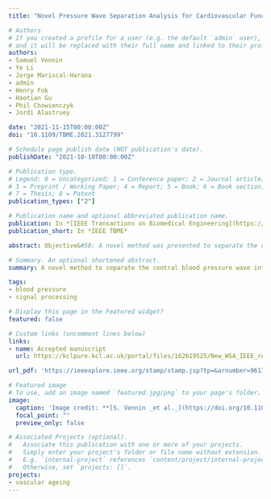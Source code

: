 ```yaml
---
title: "Novel Pressure Wave Separation Analysis for Cardiovascular Function Assessment Highlights Major Role of Aortic Root"

# Authors
# If you created a profile for a user (e.g. the default `admin` user), write the username (folder name) here 
# and it will be replaced with their full name and linked to their profile.
authors:
- Samuel Vennin
- Ye Li
- Jorge Mariscal-Harana
- admin
- Henry Fok
- Haotian Gu
- Phil Chowienczyk
- Jordi Alastruey

date: "2021-11-15T00:00:00Z"
doi: "10.1109/TBME.2021.3127799"

# Schedule page publish date (NOT publication's date).
publishDate: "2021-10-10T00:00:00Z"

# Publication type.
# Legend: 0 = Uncategorized; 1 = Conference paper; 2 = Journal article;
# 3 = Preprint / Working Paper; 4 = Report; 5 = Book; 6 = Book section;
# 7 = Thesis; 8 = Patent
publication_types: ["2"]

# Publication name and optional abbreviated publication name.
publication: In *[IEEE Transactions on Biomedical Engineering](https://ieeexplore.ieee.org/xpl/RecentIssue.jsp?punumber=10)*
publication_short: In *IEEE TBME*

abstract: Objective&#58; A novel method was presented to separate the central blood pressure wave (CBPW) into five components with different biophysical and temporal origins. It includes a time-varying emission coefficient (&lambda;) that quantifies pulse wave generation and reflection at the aortic root. Methods&#58; The method was applied to normotensive subjects with modulated physiology by inotropic/vasoactive drugs (n=13), hypertensive subjects (n=158), and virtual subjects (n=4,374). Results&#58; &lambda; is directly proportional to aortic flow throughout the cardiac cycle. Mean peak &lambda; increased with increasing pulse pressure (from <30 to >70 mmHg) in the hypertensive (from 1.6 to 2.5, P<0.001) and in silico (from 1.4 to 2.8, P<0.001) groups, dobutamine dose (from baseline to 7.5 &mu;g/kg/min) in the normotensive group (from 2.1 to 2.7, P<0.05), and remained unchanged when peripheral wave reflections were suppressed in silico. This was accompanied by an increase in the percentage contribution of the cardiac-aortic-coupling component of CBPW in systole&#58; from 11% to 23% (P<0.001) in the hypertensive group, 9% to 21% (P<0.001) in the in silico group, and 17% to 23% (P<0.01) in the normotensive group. Conclusion&#58; These results suggest that the aortic root is a major reflection site in the systemic arterial network and ventricular-aortic coupling is the main determinant in the elevation of pulsatile pulse pressure. Significance&#58; Ventricular-aortic coupling is a prime therapeutic target for preventing/treating systolic hypertension.

# Summary. An optional shortened abstract.
summary: A novel method to separate the central blood pressure wave into five components with different biophysical and temporal origins.

tags:
- blood pressure
- signal processing

# Display this page in the Featured widget?
featured: false

# Custom links (uncomment lines below)
links:
- name: Accepted manuscript
  url: https://kclpure.kcl.ac.uk/portal/files/162619525/New_WSA_IEEE_revision2_final.pdf

url_pdf: 'https://ieeexplore.ieee.org/stamp/stamp.jsp?tp=&arnumber=9613783'

# Featured image
# To use, add an image named `featured.jpg/png` to your page's folder. 
image:
  caption: 'Image credit: **[S. Vennin _et al._](https://doi.org/10.1109/TBME.2021.3127799)** ([CC BY 4.0](https://creativecommons.org/licenses/by/4.0/))'
  focal_point: ""
  preview_only: false

# Associated Projects (optional).
#   Associate this publication with one or more of your projects.
#   Simply enter your project's folder or file name without extension.
#   E.g. `internal-project` references `content/project/internal-project/index.md`.
#   Otherwise, set `projects: []`.
projects:
- vascular ageing
---
```



